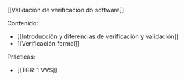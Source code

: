 [[Validación de verificación do software]]

Contenido:
+ [[Introducción y diferencias de verificación y validación]]
+ [[Verificación formal]]

Prácticas:
+ [[TGR-1 VVS]]